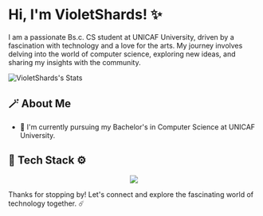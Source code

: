# Hi, I'm VioletShards! ✨

I am a passionate Bs.c. CS student at UNICAF University, driven by a fascination with technology and a love for the arts. My journey involves delving into the world of computer science, exploring new ideas, and sharing my insights with the community.

![VioletShards's Stats](https://github-readme-stats.vercel.app/api?username=VioletShards&theme=vue-dark&show_icons=true&hide_border=true&count_private=true)

## 🪄 About Me

- 🔭 I'm currently pursuing my Bachelor's in Computer Science at UNICAF University.
<!--- - 📝 I write in-depth, long-form articles on my website [theenthusiast.dev](https://theenthusiast.dev), accumulating over 20k views within just 2 months.
- 🌐 Proud member of the [Hackernoon Blogging Fellowship](https://hackernoon.com/), contributing to the tech community.
- ✍️ Content Writer at [freeCodeCamp](https://www.freecodecamp.org/), gearing up to share valuable insights with the global coding community.

## My Articles
- [JavaScript Engine and Runtime Explained](https://www.freecodecamp.org/news/javascript-engine-and-runtime-explained/)--->


## 🔧 Tech Stack ⚙️
<p align="center">
  <a href="https://skillicons.dev">
    <img src="https://skillicons.dev/icons?i=git,py,js,cpp&theme=dark" />
  </a>
</p>

<!--- ## 🌱 Currently Exploring

- 🚀 Learning Full Stack Web Development
  - Exploring the ins and outs of React and Redux for dynamic front-end experiences.
  - Navigating through the world of React Router for seamless page transitions.
  - Styling with Tailwind CSS to create modern and responsive user interfaces.
  - Building server-side applications with Django, a powerful Python web framework.
  - Diving into PostgreSQL for efficient and scalable database management.

 ## 🏆 Achievements

- 🌟 Completed Hacktoberfest 2023 - Contributed to open source projects and celebrated the spirit of collaboration.


## 📬 Get in Touch

- Connect with me on [Twitter](https://twitter.com/introvertedbot)
- Read more of my articles on [theenthusiast.dev](https://theenthusiast.dev) --->

Thanks for stopping by! Let's connect and explore the fascinating world of technology together. ☄️



<!--

Here are some ideas to get you started:

- 🔭 I’m currently working on ...
- 🌱 I’m currently learning ...
- 👯 I’m looking to collaborate on ...
- 🤔 I’m looking for help with ...
- 💬 Ask me about ...
- 📫 How to reach me: ...
- 😄 Pronouns: ...
- ⚡ Fun fact: ...
-->
